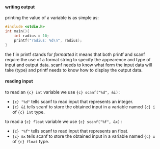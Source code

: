 #### writing output

printing the value of a variable is as simple as:

```c title:printValueOfAVariable.c
#include <stdio.h>
int main(){
    int radius = 10;
    printf("radius: %d\n", radius);
}
```
the f in printf stands for *formatted* it means that both printf and scanf require the use of a format string to specify the appearence and type of input and output data. scanf needs to know what form the input data will take (type) and printf needs to know how to display the output data.

#### reading input
to read an `{c} int` variable we use `{c} scanf("%d", &i)` :
- `{c} "%d"` tells scanf to read input that represents an integer.
- `{c} &i` tells scanf to store the obtained input in a variable named `{c} i` of `{c} int` type.


to read a `{c} float` variable we use `{c} scanf("%f", &x)` :
- `{c} "%f"` tells scanf to read input that represents an float.
- `{c} &x` tells scanf to store the obtained input in a variable named `{c} x` of `{c} float` type.


